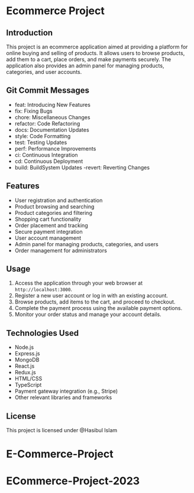 # Ecommerce Project

## Introduction

This project is an ecommerce application aimed at providing a platform for online buying and selling of products. It allows users to browse products, add them to a cart, place orders, and make payments securely. The application also provides an admin panel for managing products, categories, and user accounts.

## Git Commit Messages

- feat: Introducing New Features
- fix: Fixing Bugs
- chore: Miscellaneous Changes
- refactor: Code Refactoring
- docs: Documentation Updates
- style: Code Formatting
- test: Testing Updates
- perf: Performance Improvements
- ci: Continuous Integration
- cd: Continuous Deployment
- build: BuildSystem Updates
-revert: Reverting Changes

## Features

- User registration and authentication
- Product browsing and searching
- Product categories and filtering
- Shopping cart functionality
- Order placement and tracking
- Secure payment integration
- User account management
- Admin panel for managing products, categories, and users
- Order management for administrators

## Usage

1. Access the application through your web browser at `http://localhost:3000`.
2. Register a new user account or log in with an existing account.
3. Browse products, add items to the cart, and proceed to checkout.
4. Complete the payment process using the available payment options.
5. Monitor your order status and manage your account details.

## Technologies Used

- Node.js
- Express.js
- MongoDB
- React.js
- Redux.js
- HTML/CSS
- TypeScript
- Payment gateway integration (e.g., Stripe)
- Other relevant libraries and frameworks

## License

This project is licensed under @Hasibul Islam
# E-Commerce-Project
# ECommerce-Project-2023
